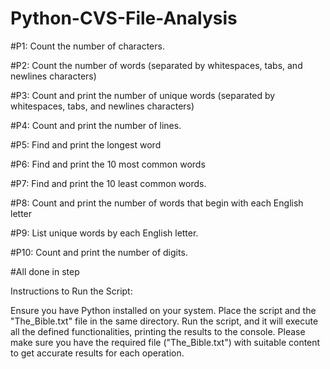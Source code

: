# Python-CVS-File-Analysis
#P1: Count the number of characters.

#P2: Count the number of words (separated by whitespaces, tabs, and newlines characters)

#P3: Count and print the number of unique words (separated by whitespaces, tabs, and newlines characters)

#P4: Count and print the number of lines.

#P5: Find and print the longest word

#P6: Find and print the 10 most common words

#P7: Find and print the 10 least common words.

#P8: Count and print the number of words that begin with each English letter

#P9: List unique words by each English letter.

#P10: Count and print the number of digits.

#All done in step


Instructions to Run the Script:

Ensure you have Python installed on your system.
Place the script and the "The_Bible.txt" file in the same directory.
Run the script, and it will execute all the defined functionalities, printing the results to the console.
Please make sure you have the required file ("The_Bible.txt") with suitable content to get accurate results for each operation.
